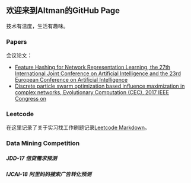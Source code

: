 ## 欢迎来到Altman的GitHub Page

技术有温度，生活有趣味。

### Papers
会议论文：

- [Feature Hashing for Network Representation Learning, the 27th International Joint Conference on Artificial Intelligence and the 23rd European Conference on Artificial Intelligence](http://www.ijcai-18.org/accepted-papers/)
- [Discrete particle swarm optimization based influence maximization in complex networks, Evolutionary Computation (CEC), 2017 IEEE Congress on](https://ieeexplore.ieee.org/document/7969351/)

### Leetcode

在这里记录了关于实习找工作刷题记录[Leetcode Markdown](https://github.com/altmanWang/Offer-Solution)。

### Data Mining Competition

##### JDD-17 信贷需求预测
##### IJCAI-18 阿里妈妈搜索广告转化预测




